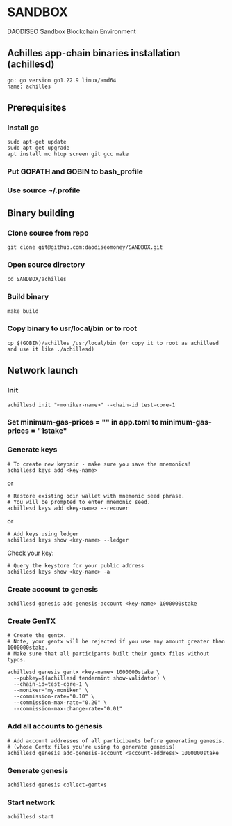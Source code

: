 # SANDBOX

DAODISEO Sandbox Blockchain Environment

## Achilles app-chain binaries installation (achillesd)

```
go: go version go1.22.9 linux/amd64
name: achilles
```

## Prerequisites

### Install go

```
sudo apt-get update
sudo apt-get upgrade
apt install mc htop screen git gcc make
```

### Put GOPATH and GOBIN to bash_profile

### Use source ~/.profile

## Binary building

### Clone source from repo

```
git clone git@github.com:daodiseomoney/SANDBOX.git
```

### Open source directory

```
cd SANDBOX/achilles
```

### Build binary

```
make build
```

### Copy binary to usr/local/bin or to root

```
cp $(GOBIN)/achilles /usr/local/bin (or copy it to root as achillesd and use it like ./achillesd)
```

## Network launch

### Init

```bash:
achillesd init "<moniker-name>" --chain-id test-core-1
```

### Set minimum-gas-prices = "" in app.toml to minimum-gas-prices = "1stake"

### Generate keys

```bash:
# To create new keypair - make sure you save the mnemonics!
achillesd keys add <key-name>
```

or

```
# Restore existing odin wallet with mnemonic seed phrase.
# You will be prompted to enter mnemonic seed.
achillesd keys add <key-name> --recover
```

or

```
# Add keys using ledger
achillesd keys show <key-name> --ledger
```

Check your key:

```
# Query the keystore for your public address
achillesd keys show <key-name> -a
```

### Create account to genesis

```
achillesd genesis add-genesis-account <key-name> 1000000stake
```

### Create GenTX

```
# Create the gentx.
# Note, your gentx will be rejected if you use any amount greater than 1000000stake.
# Make sure that all participants built their gentx files without typos.

achillesd genesis gentx <key-name> 1000000stake \
  --pubkey=$(achillesd tendermint show-validator) \
  --chain-id=test-core-1 \
  --moniker="my-moniker" \
  --commission-rate="0.10" \
  --commission-max-rate="0.20" \
  --commission-max-change-rate="0.01"
```

### Add all accounts to genesis

```
# Add account addresses of all participants before generating genesis.
# (whose Gentx files you're using to generate genesis)
achillesd genesis add-genesis-account <account-address> 1000000stake
```

### Generate genesis

```
achillesd genesis collect-gentxs
```

### Start network

```
achillesd start
```
